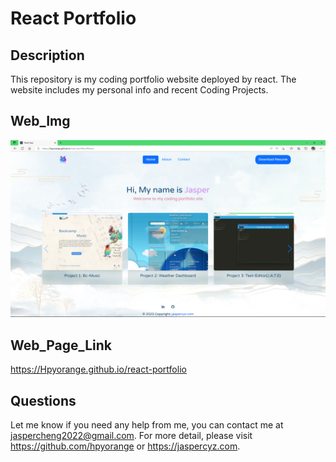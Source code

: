 # React Portfolio

## Description
This repository is my coding portfolio website deployed by react. The website includes my personal info and recent Coding Projects. 

## Web_Img
![Web brief](coding-portfolio.png "Web sample")

## Web_Page_Link
https://Hpyorange.github.io/react-portfolio

## Questions
Let me know if you need any help from me, you can contact me at jaspercheng2022@gmail.com. For more detail, please visit https://github.com/hpyorange or https://jaspercyz.com.
